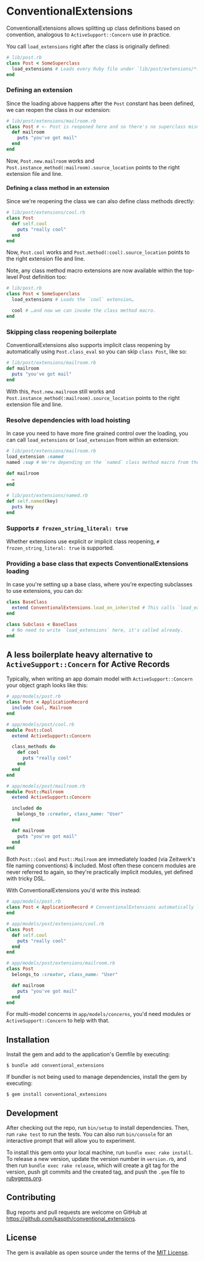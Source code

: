 # ConventionalExtensions

ConventionalExtensions allows splitting up class definitions based on convention, analogous to `ActiveSupport::Concern` use in practice.

You call `load_extensions` right after the class is originally defined:

```ruby
# lib/post.rb
class Post < SomeSuperclass
  load_extensions # Loads every Ruby file under `lib/post/extensions/*.rb`.
end
```

### Defining an extension

Since the loading above happens after the `Post` constant has been defined, we can reopen the class in our extension:

```ruby
# lib/post/extensions/mailroom.rb
class Post # <- Post is reopened here and so there's no superclass mismatch error
  def mailroom
    puts "you've got mail"
  end
end
```

Now, `Post.new.mailroom` works and `Post.instance_method(:mailroom).source_location` points to the right extension file and line.

#### Defining a class method in an extension

Since we're reopening the class we can also define class methods directly:

```ruby
# lib/post/extensions/cool.rb
class Post
  def self.cool
    puts "really cool"
  end
end
```

Now, `Post.cool` works and `Post.method(:cool).source_location` points to the right extension file and line.

Note, any class method macro extensions are now available within the top-level Post definition too:

```ruby
# lib/post.rb
class Post < SomeSuperclass
  load_extensions # Loads the `cool` extension…

  cool # …and now we can invoke the class method macro.
end
```

### Skipping class reopening boilerplate

ConventionalExtensions also supports implicit class reopening by automatically using `Post.class_eval` so you can skip `class Post`, like so:

```ruby
# lib/post/extensions/mailroom.rb
def mailroom
  puts "you've got mail"
end
```

With this, `Post.new.mailroom` still works and `Post.instance_method(:mailroom).source_location` points to the right extension file and line.

### Resolve dependencies with load hoisting

In case you need to have more fine grained control over the loading, you can call `load_extensions` or `load_extension` from within an extension:

```ruby
# lib/post/extensions/mailroom.rb
load_extension :named
named :sup # We're depending on the `named` class method macro from the `named` extension, and hoisting the loading.

def mailroom
  …
end

# lib/post/extensions/named.rb
def self.named(key)
  puts key
end
```

### Supports `# frozen_string_literal: true`

Whether extensions use explicit or implicit class reopening, `# frozen_string_literal: true` is supported.

### Providing a base class that expects ConventionalExtensions loading

In case you're setting up a base class, where you're expecting subclasses to use extensions, you can do:

```ruby
class BaseClass
  extend ConventionalExtensions.load_on_inherited # This calls `load_extensions` automatically in the `inherited` hook.
end

class Subclass < BaseClass
  # No need to write `load_extensions` here, it's called already.
end
```

## A less boilerplate heavy alternative to `ActiveSupport::Concern` for Active Records

Typically, when writing an app domain model with `ActiveSupport::Concern` your object graph looks like this:

```ruby
# app/models/post.rb
class Post < ApplicationRecord
  include Cool, Mailroom
end

# app/models/post/cool.rb
module Post::Cool
  extend ActiveSupport::Concern

  class_methods do
    def cool
      puts "really cool"
    end
  end
end

# app/models/post/mailroom.rb
module Post::Mailroom
  extend ActiveSupport::Concern

  included do
    belongs_to :creator, class_name: "User"
  end

  def mailroom
    puts "you've got mail"
  end
end
```

Both `Post::Cool` and `Post::Mailroom` are immediately loaded (via Zeitwerk's file naming conventions) & included. Most often these concern modules are never referred to again, so they're practically implicit modules, yet defined with tricky DSL.

With ConventionalExtensions you'd write this instead:

```ruby
# app/models/post.rb
class Post < ApplicationRecord # ConventionalExtensions automatically loads extensions for Active Record models.
end

# app/models/post/extensions/cool.rb
class Post
  def self.cool
    puts "really cool"
  end
end

# app/models/post/extensions/mailroom.rb
class Post
  belongs_to :creator, class_name: "User"

  def mailroom
    puts "you've got mail"
  end
end
```

For multi-model concerns in `app/models/concerns`, you'd need modules or `ActiveSupport::Concern` to help with that.

## Installation

Install the gem and add to the application's Gemfile by executing:

    $ bundle add conventional_extensions

If bundler is not being used to manage dependencies, install the gem by executing:

    $ gem install conventional_extensions

## Development

After checking out the repo, run `bin/setup` to install dependencies. Then, run `rake test` to run the tests. You can also run `bin/console` for an interactive prompt that will allow you to experiment.

To install this gem onto your local machine, run `bundle exec rake install`. To release a new version, update the version number in `version.rb`, and then run `bundle exec rake release`, which will create a git tag for the version, push git commits and the created tag, and push the `.gem` file to [rubygems.org](https://rubygems.org).

## Contributing

Bug reports and pull requests are welcome on GitHub at https://github.com/kaspth/conventional_extensions.

## License

The gem is available as open source under the terms of the [MIT License](https://opensource.org/licenses/MIT).
